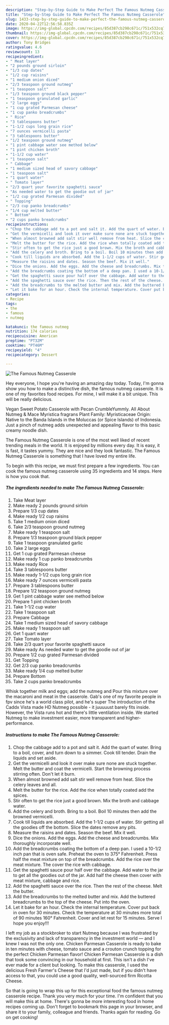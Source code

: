 ```yaml
---
description: "Step-by-Step Guide to Make Perfect The Famous Nutmeg Casserole"
title: "Step-by-Step Guide to Make Perfect The Famous Nutmeg Casserole"
slug: 1433-step-by-step-guide-to-make-perfect-the-famous-nutmeg-casserole
date: 2020-04-22T12:56:58.835Z
image: https://img-global.cpcdn.com/recipes/85d387cb298c671c/751x532cq70/the-famous-nutmeg-casserole-recipe-main-photo.jpg
thumbnail: https://img-global.cpcdn.com/recipes/85d387cb298c671c/751x532cq70/the-famous-nutmeg-casserole-recipe-main-photo.jpg
cover: https://img-global.cpcdn.com/recipes/85d387cb298c671c/751x532cq70/the-famous-nutmeg-casserole-recipe-main-photo.jpg
author: Tony Bridges
ratingvalue: 4.6
reviewcount: 13
recipeingredient:
- " Meat layer"
- "2 pounds ground sirloin"
- "1/3 cup dates"
- "1/2 cup raisins"
- "1 medium onion diced"
- "2/3 teaspoon ground nutmeg"
- "1 teaspoon salt"
- "1/3 teaspoon ground black pepper"
- "1 teaspoon granulated garlic"
- "2 large eggs"
- "1 cup grated Parmesan cheese"
- "1 cup panko breadcrumbs"
- " Rice"
- "3 tablespoons butter"
- "1-1/2 cups long grain rice"
- "7 ounces vermicelli pasta"
- "3 tablespoons butter"
- "1/2 teaspoon ground nutmeg"
- "1 pint cabbage water see method below"
- "1 pint chicken broth"
- "1-1/2 cup water"
- "1 teaspoon salt"
- " Cabbage"
- "1 medium sized head of savory cabbage"
- "1 teaspoon salt"
- "1 quart water"
- " Tomato layer"
- "2/3 quart your favorite spaghetti sauce"
- "As needed water to get the goodie out of jar"
- "1/2 cup grated Parmesan divided"
- " Topping"
- "2/3 cup panko breadcrumbs"
- "1/4 cup melted butter"
- " Bottom"
- "2 cups panko breadcrumbs"
recipeinstructions:
- "Chop the cabbage add to a pot and salt it. Add the quart of water. Bring to a boil, cover, and turn down to a simmer. Cook till tender. Drain the liquids and set aside."
- "Get the vermicelli and look it over make sure none are stuck together. Melt the butter and coat the vermicelli. Start the browning process stirring often. Don&#39;t let it burn."
- "When almost browned add salt stir well remove from heat. Slice the celery leaves and all."
- "Melt the butter for the rice. Add the rice when totally coated add the spices."
- "Stir often to get the rice just a good brown. Mix the broth and cabbage water."
- "Add the celery and broth. Bring to a boil. Boil 10 minutes then add the browned vermicelli."
- "Cook till liquids are absorbed. Add the 1-1/2 cups of water. Stir getting all the goodies off the bottom. Slice the dates remove any pits."
- "Measure the raisins and dates. Season the beef. Mix it well."
- "Dice the onions. Add the eggs. Add the cheese and breadcrumbs. Mix thoroughly incorporate well."
- "Add the breadcrumbs coating the bottom of a deep pan. I used a 10-1/2 inch pan that is oven safe. Preheat the oven to 375° Fahrenheit. Press half the meat mixture on top of the breadcrumbs. Add the rice over the meat mixture. The cover the rice with cabbage."
- "Get the spaghetti sauce pour half over the cabbage. Add water to the jar to get all the goodies out of the jar. Add half the cheese then cover with meat mixture, cabbage and rice."
- "Add the spaghetti sauce over the rice. Then the rest of the cheese. Melt the butter."
- "Add the breadcrumbs to the melted butter and mix. Add the buttered breadcrumbs to the top of the cheese. Put into the oven."
- "Let it bake for an hour. Check the internal temperature. Cover put back in oven for 30 minutes. Check the temperature at 30 minutes more total of 90 minutes 160° Fahrenheit. Cover and let rest for 15 minutes. Serve I hope you enjoy!!!"
categories:
- Recipe
tags:
- the
- famous
- nutmeg

katakunci: the famous nutmeg 
nutrition: 174 calories
recipecuisine: American
preptime: "PT32M"
cooktime: "PT46M"
recipeyield: "4"
recipecategory: Dessert

---
```



![The Famous Nutmeg Casserole](https://img-global.cpcdn.com/recipes/85d387cb298c671c/751x532cq70/the-famous-nutmeg-casserole-recipe-main-photo.jpg)

Hey everyone, I hope you're having an amazing day today. Today, I'm gonna show you how to make a distinctive dish, the famous nutmeg casserole. It is one of my favorites food recipes. For mine, I will make it a bit unique. This will be really delicious.

Vegan Sweet Potato Casserole with Pecan CrumbleYummly. All About Nutmeg &amp; Mace Myristica fragrans Plant Family: Myristicaceae Origin: Native to the Banda Islands in the Moluccas (or Spice Islands) of Indonesia. Just a pinch of nutmeg adds unexpected and appealing flavor to this basic creamy noodle dish.

The Famous Nutmeg Casserole is one of the most well liked of recent trending meals in the world. It is enjoyed by millions every day. It is easy, it is fast, it tastes yummy. They are nice and they look fantastic. The Famous Nutmeg Casserole is something that I have loved my entire life.


To begin with this recipe, we must first prepare a few ingredients. You can cook the famous nutmeg casserole using 35 ingredients and 14 steps. Here is how you cook that.

<!--inarticleads1-->

##### The ingredients needed to make The Famous Nutmeg Casserole:

1. Take  Meat layer
1. Make ready 2 pounds ground sirloin
1. Prepare 1/3 cup dates
1. Make ready 1/2 cup raisins
1. Take 1 medium onion diced
1. Take 2/3 teaspoon ground nutmeg
1. Make ready 1 teaspoon salt
1. Prepare 1/3 teaspoon ground black pepper
1. Take 1 teaspoon granulated garlic
1. Take 2 large eggs
1. Get 1 cup grated Parmesan cheese
1. Make ready 1 cup panko breadcrumbs
1. Make ready  Rice
1. Take 3 tablespoons butter
1. Make ready 1-1/2 cups long grain rice
1. Make ready 7 ounces vermicelli pasta
1. Prepare 3 tablespoons butter
1. Prepare 1/2 teaspoon ground nutmeg
1. Get 1 pint cabbage water see method below
1. Prepare 1 pint chicken broth
1. Take 1-1/2 cup water
1. Take 1 teaspoon salt
1. Prepare  Cabbage
1. Take 1 medium sized head of savory cabbage
1. Make ready 1 teaspoon salt
1. Get 1 quart water
1. Take  Tomato layer
1. Take 2/3 quart your favorite spaghetti sauce
1. Make ready As needed water to get the goodie out of jar
1. Prepare 1/2 cup grated Parmesan divided
1. Get  Topping
1. Get 2/3 cup panko breadcrumbs
1. Make ready 1/4 cup melted butter
1. Prepare  Bottom
1. Take 2 cups panko breadcrumbs


Whisk together milk and eggs; add the nutmeg and Pour this mixture over the macaroni and meat in the casserole. Gab&#39;s one of my favorite people in fpv since he&#39;s a world class pilot, and he&#39;s super The introduction of the Caddx Vista made HD Nutmeg possible - it juuuuust barely fits inside. However, the Vista runs hot and there&#39;s little ventilation inside. We started Nutmeg to make investment easier, more transparent and higher-performance. 

<!--inarticleads2-->

##### Instructions to make The Famous Nutmeg Casserole:

1. Chop the cabbage add to a pot and salt it. Add the quart of water. Bring to a boil, cover, and turn down to a simmer. Cook till tender. Drain the liquids and set aside.
1. Get the vermicelli and look it over make sure none are stuck together. Melt the butter and coat the vermicelli. Start the browning process stirring often. Don&#39;t let it burn.
1. When almost browned add salt stir well remove from heat. Slice the celery leaves and all.
1. Melt the butter for the rice. Add the rice when totally coated add the spices.
1. Stir often to get the rice just a good brown. Mix the broth and cabbage water.
1. Add the celery and broth. Bring to a boil. Boil 10 minutes then add the browned vermicelli.
1. Cook till liquids are absorbed. Add the 1-1/2 cups of water. Stir getting all the goodies off the bottom. Slice the dates remove any pits.
1. Measure the raisins and dates. Season the beef. Mix it well.
1. Dice the onions. Add the eggs. Add the cheese and breadcrumbs. Mix thoroughly incorporate well.
1. Add the breadcrumbs coating the bottom of a deep pan. I used a 10-1/2 inch pan that is oven safe. Preheat the oven to 375° Fahrenheit. Press half the meat mixture on top of the breadcrumbs. Add the rice over the meat mixture. The cover the rice with cabbage.
1. Get the spaghetti sauce pour half over the cabbage. Add water to the jar to get all the goodies out of the jar. Add half the cheese then cover with meat mixture, cabbage and rice.
1. Add the spaghetti sauce over the rice. Then the rest of the cheese. Melt the butter.
1. Add the breadcrumbs to the melted butter and mix. Add the buttered breadcrumbs to the top of the cheese. Put into the oven.
1. Let it bake for an hour. Check the internal temperature. Cover put back in oven for 30 minutes. Check the temperature at 30 minutes more total of 90 minutes 160° Fahrenheit. Cover and let rest for 15 minutes. Serve I hope you enjoy!!!


I left my job as a stockbroker to start Nutmeg because I was frustrated by the exclusivity and lack of transparency in the investment world — and I knew I was not the only one. Chicken Parmesan Casserole is ready to bake in ten minutes with cheese, tomato sauce and a crouton crunch topping for the perfect Chicken Parmesan flavor! Chicken Parmesan Casserole is a dish that took some convincing in our household at first. This isn&#39;t a dish I&#39;ve ever made for a client but looking. To make this casserole, I used the delicious Fresh Farmer&#39;s Cheese that I&#39;d just made, but if you didn&#39;t have access to that, you could use a good quality, well-sourced firm Ricotta Cheese. 

So that is going to wrap this up for this exceptional food the famous nutmeg casserole recipe. Thank you very much for your time. I'm confident that you will make this at home. There's gonna be more interesting food in home recipes coming up. Don't forget to bookmark this page in your browser, and share it to your family, colleague and friends. Thanks again for reading. Go on get cooking!
